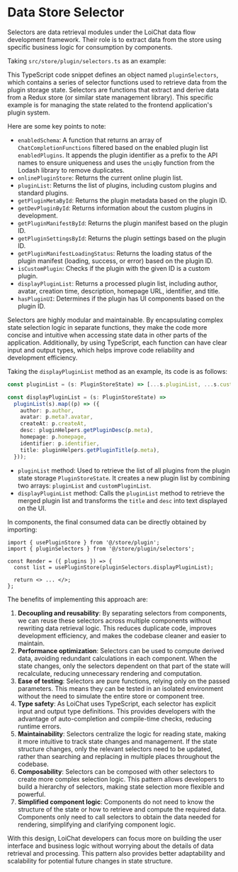 # Data Store Selector

Selectors are data retrieval modules under the LoiChat data flow development framework. Their role is to extract data from the store using specific business logic for consumption by components.

Taking `src/store/plugin/selectors.ts` as an example:

This TypeScript code snippet defines an object named `pluginSelectors`, which contains a series of selector functions used to retrieve data from the plugin storage state. Selectors are functions that extract and derive data from a Redux store (or similar state management library). This specific example is for managing the state related to the frontend application's plugin system.

Here are some key points to note:

- `enabledSchema`: A function that returns an array of `ChatCompletionFunctions` filtered based on the enabled plugin list `enabledPlugins`. It appends the plugin identifier as a prefix to the API names to ensure uniqueness and uses the `uniqBy` function from the Lodash library to remove duplicates.
- `onlinePluginStore`: Returns the current online plugin list.
- `pluginList`: Returns the list of plugins, including custom plugins and standard plugins.
- `getPluginMetaById`: Returns the plugin metadata based on the plugin ID.
- `getDevPluginById`: Returns information about the custom plugins in development.
- `getPluginManifestById`: Returns the plugin manifest based on the plugin ID.
- `getPluginSettingsById`: Returns the plugin settings based on the plugin ID.
- `getPluginManifestLoadingStatus`: Returns the loading status of the plugin manifest (loading, success, or error) based on the plugin ID.
- `isCustomPlugin`: Checks if the plugin with the given ID is a custom plugin.
- `displayPluginList`: Returns a processed plugin list, including author, avatar, creation time, description, homepage URL, identifier, and title.
- `hasPluginUI`: Determines if the plugin has UI components based on the plugin ID.

Selectors are highly modular and maintainable. By encapsulating complex state selection logic in separate functions, they make the code more concise and intuitive when accessing state data in other parts of the application. Additionally, by using TypeScript, each function can have clear input and output types, which helps improve code reliability and development efficiency.

Taking the `displayPluginList` method as an example, its code is as follows:

```ts
const pluginList = (s: PluginStoreState) => [...s.pluginList, ...s.customPluginList];

const displayPluginList = (s: PluginStoreState) =>
  pluginList(s).map((p) => ({
    author: p.author,
    avatar: p.meta?.avatar,
    createAt: p.createAt,
    desc: pluginHelpers.getPluginDesc(p.meta),
    homepage: p.homepage,
    identifier: p.identifier,
    title: pluginHelpers.getPluginTitle(p.meta),
  }));
```

- `pluginList` method: Used to retrieve the list of all plugins from the plugin state storage `PluginStoreState`. It creates a new plugin list by combining two arrays: `pluginList` and `customPluginList`.
- `displayPluginList` method: Calls the `pluginList` method to retrieve the merged plugin list and transforms the `title` and `desc` into text displayed on the UI.

In components, the final consumed data can be directly obtained by importing:

```tsx | pure
import { usePluginStore } from '@/store/plugin';
import { pluginSelectors } from '@/store/plugin/selectors';

const Render = ({ plugins }) => {
  const list = usePluginStore(pluginSelectors.displayPluginList);

  return <> ... </>;
};
```

The benefits of implementing this approach are:

1. **Decoupling and reusability**: By separating selectors from components, we can reuse these selectors across multiple components without rewriting data retrieval logic. This reduces duplicate code, improves development efficiency, and makes the codebase cleaner and easier to maintain.
2. **Performance optimization**: Selectors can be used to compute derived data, avoiding redundant calculations in each component. When the state changes, only the selectors dependent on that part of the state will recalculate, reducing unnecessary rendering and computation.
3. **Ease of testing**: Selectors are pure functions, relying only on the passed parameters. This means they can be tested in an isolated environment without the need to simulate the entire store or component tree.
4. **Type safety**: As LoiChat uses TypeScript, each selector has explicit input and output type definitions. This provides developers with the advantage of auto-completion and compile-time checks, reducing runtime errors.
5. **Maintainability**: Selectors centralize the logic for reading state, making it more intuitive to track state changes and management. If the state structure changes, only the relevant selectors need to be updated, rather than searching and replacing in multiple places throughout the codebase.
6. **Composability**: Selectors can be composed with other selectors to create more complex selection logic. This pattern allows developers to build a hierarchy of selectors, making state selection more flexible and powerful.
7. **Simplified component logic**: Components do not need to know the structure of the state or how to retrieve and compute the required data. Components only need to call selectors to obtain the data needed for rendering, simplifying and clarifying component logic.

With this design, LoiChat developers can focus more on building the user interface and business logic without worrying about the details of data retrieval and processing. This pattern also provides better adaptability and scalability for potential future changes in state structure.
